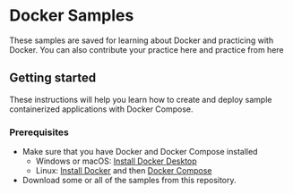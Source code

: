 # Docker Samples

These samples are saved for learning about Docker and practicing with Docker. You can also contribute your practice here and practice from here

## Getting started

These instructions will help you learn how to create and deploy sample containerized applications with Docker Compose.

### Prerequisites

- Make sure that you have Docker and Docker Compose installed
  - Windows or macOS:
    [Install Docker Desktop](https://www.docker.com/get-started)
  - Linux: [Install Docker](https://www.docker.com/get-started) and then
    [Docker Compose](https://github.com/docker/compose)
- Download some or all of the samples from this repository.